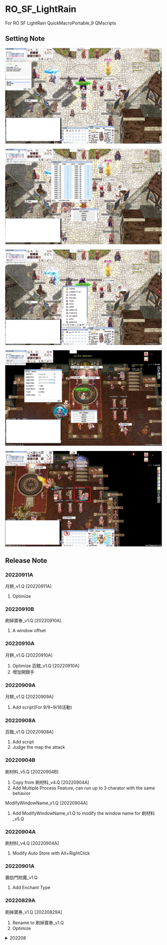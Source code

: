 # RO_SF_LightRain
For RO SF LightRain QuickMacroPortable_9 QMscripts
## Setting Note
![Note_NPC對話框配置](./Note_NPC對話框配置.jpg)<p>
![Note_快捷鍵配置](./Note_快捷鍵配置.jpg)<p>
![Note_倉庫視窗配置](./Note_倉庫視窗配置.jpg)<p>
![Note_視窗配置](./Note_視窗配置.jpg)<p>
![Note_霸肋門附魔配置](./Note_霸肋門附魔配置.jpg)<p>

## Release Note

### 20220911A
月餅_v1.Q [20220911A]
1. Optimize

### 20220910B
刷掉寶券_v1.Q [20220910A]
1. A window offset

### 20220910A
月餅_v1.Q [20220910A]
1. Optimize
百館_v1.Q [20220910A]
1. 增加開館手

### 20220909A
月餅_v1.Q [20220909A]
1. Add script(For 9/9~9/18活動)

### 20220908A
百館_v1.Q [20220908A]
1. Add script
2. Judge the map the attack

### 20220904B
刷材料_v5.Q [20220904B]
1. Copy from 刷材料_v4.Q [20220904A]
2. Add Multiple Process Feature, can run up to 3 charator with the same behavior

ModifyWindowName_v1.Q [20220904A]
1. Add ModifyWindowName_v1.Q to modify the window name for 刷材料_v5.Q


### 20220904A
刷材料_v4.Q [20220904A]
1. Modify Auto Store with Alt+RightClick

### 20220901A
霸肋門附魔_v1.Q
1. Add Enchant Type

### 20220829A
刷掉寶券_v1.Q [20220829A]
1. Rename to 刷掉寶券_v1.Q
2. Optimize

<details><summary>202208</summary>

### 20220828B
刷經驗券_v1.Q [20220828A]
1. Add Script
2. Please confirm all settings are correct.

### 20220828A
刷材料_v4.Q [20220828A]
1. Fix the second verify problem

### 20220825A
Autoloot_v1.Q [20220825A]
1. Add gEnLootIdGroup_StarTower(星座之塔)

### 20220816A
Autoloot_v1.Q [20220816A]
1. Add enter delay before and after the enter key in

### 20220815B
刷材料_v4.Q [20220815B]
1. Add script timer, will go home and stop the script when timeout.
DropItem_v1.Q [20220814A]
1. Add window shift

### 20220814A
Autoloot_v1.Q [20220814A]
1. Add gEnLootIdGroup_Weekend, the enable loot type 0 2 3 6
刷材料_v4.Q [20220814A]
1. Add support 2 and trigger timer
2. Add gTrigSupport1AtBeginning and gTrigSupport2AtBeginning to toggle the support at beginning

### 20220813B
Autoloot_v1.Q [20220813B]
1. Optimize gEnLootIdGroup_Bossnia

### 20220813A
Autoloot_v1.Q [20220813A]
1. Add gEnLootIdGroup_Bossnia(波士尼亞)

### 20220812A
DropItem_v1.Q [20220812A]
1. Add script to auto drop the item when drilling.
刷材料_v4.Q [20220812A]
1. Update some string

### 20220811A
霸肋門附魔_v1.Q v[20220809A]
1. Add script 霸肋門附魔_v1.Q

### 20220806B
刷材料_v4.Q v[20220806B]
1. Add support 1 and trigger timer

### 20220806A
刷材料_v4.Q v[20220806A]
1. Add support 1 and trigger timer

### 20220804A
1. Add First Github version
	- 連點左鍵_v1.Q: v[20220725A]
    - Autoloot_v1.Q: v[20220804A]
	    - Add some loot id
	- 刷材料_v1.Q
	- 刷材料_v2.Q
	- 刷材料_v3.Q
	- 刷材料_v4.Q: v[20220804A]
		- Add opthin to support groung trigger skill
		
</details>